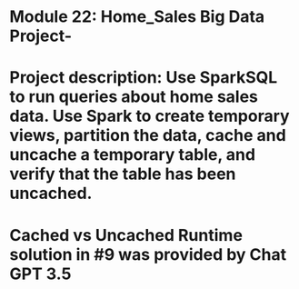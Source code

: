 # Module 22: Home_Sales Big Data Project-

# Project description: Use SparkSQL to run queries about home sales data. Use Spark to create temporary views, partition the data, cache and uncache a temporary table, and verify that the table has been uncached.




# Cached vs Uncached Runtime solution in #9 was provided by Chat GPT 3.5
